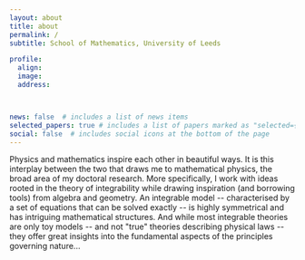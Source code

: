 ```yaml
---
layout: about
title: about
permalink: /
subtitle: School of Mathematics, University of Leeds

profile:
  align:
  image:
  address:



news: false  # includes a list of news items
selected_papers: true # includes a list of papers marked as "selected={true}"
social: false  # includes social icons at the bottom of the page
---
```


Physics and mathematics inspire each other in beautiful ways. It is this interplay between the two that draws me to mathematical physics, the broad area of my doctoral research. More specifically, I work with ideas rooted in the theory of integrability while drawing inspiration (and borrowing tools) from algebra and geometry. An integrable model -- characterised by a set of equations that can be solved exactly -- is highly symmetrical and has intriguing mathematical structures. And while most integrable theories are only toy models -- and not "true" theories describing physical laws -- they offer great insights into the fundamental aspects of the principles governing nature...
